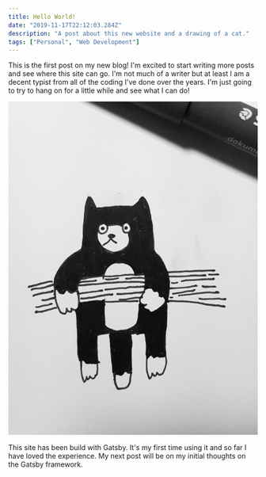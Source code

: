 ```yaml
---
title: Hello World!
date: "2019-11-17T22:12:03.284Z"
description: "A post about this new website and a drawing of a cat."
tags: ["Personal", "Web Development"]
---
```


This is the first post on my new blog! I'm excited to start writing more posts and see where this site can go. I'm not much of a writer but at least I am a decent typist from all of the coding I've done over the years. I'm just going to try to hang on for a little while and see what I can do!

![Drawing of a cat hanging from tree limb](./tree-cat.jpg)

This site has been build with Gatsby. It's my first time using it and so far I have loved the experience. My next post will be on my initial thoughts on the Gatsby framework.
